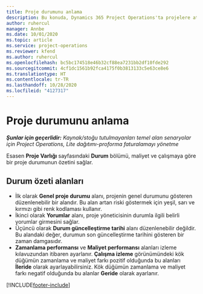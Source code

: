 ```yaml
---
title: Proje durumunu anlama
description: Bu konuda, Dynamics 365 Project Operations'ta projelere atanan durumu hakkında bilgiler sağlanmaktadır.
author: ruhercul
manager: Annbe
ms.date: 10/01/2020
ms.topic: article
ms.service: project-operations
ms.reviewer: kfend
ms.author: ruhercul
ms.openlocfilehash: bc5bc174518e46b32cf88ea7231bb2df10fde292
ms.sourcegitcommit: 4cf1dc1561b92fca4175f0b3813133c5e63ce8e6
ms.translationtype: HT
ms.contentlocale: tr-TR
ms.lasthandoff: 10/28/2020
ms.locfileid: "4127317"
---
```

# <a name="understand-project-status"></a>Proje durumunu anlama

_**Şunlar için geçerlidir:** Kaynak/stoğu tutulmayanları temel alan senaryolar için Project Operations, Lite dağıtımı-proforma faturalamayı yönetme_


Esasen **Proje Varlığı** sayfasındaki **Durum** bölümü, maliyet ve çalışmaya göre bir proje durumunun özetini sağlar.


## <a name="status-summary-fields"></a>Durum özeti alanları

- İlk olarak **Genel proje durumu** alanı, projenin genel durumunu gösteren düzenlenebilir bir alandır. Bu alan artan riski göstermek için yeşil, sarı ve kırmızı gibi renk kodlaması kullanır. 
- İkinci olarak **Yorumlar** alanı, proje yöneticisinin durumla ilgili belirli yorumlar girmesini sağlar. 
- Üçüncü olarak **Durum güncelleştirme tarihi** alanı düzenlenebilir değildir. Bu alandaki değer, durumun son güncelleştirme tarihini gösteren bir zaman damgasıdır.
- **Zamanlama performansı** ve **Maliyet performansı** alanları izleme kılavuzundan itibaren ayarlanır. **Çalışma izleme** görünümündeki kök düğümün zamanlama ve maliyet farkı pozitif olduğunda bu alanları **İleride** olarak ayarlayabilirsiniz. Kök düğümün zamanlama ve maliyet farkı negatif olduğunda bu alanlar **Geride** olarak ayarlanır.


[!INCLUDE[footer-include](../includes/footer-banner.md)]